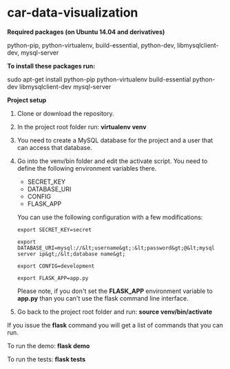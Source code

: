 # car-data-visualization

<b>Required packages (on Ubuntu 14.04 and derivatives)</b>

python-pip, python-virtualenv, build-essential, python-dev, libmysqlclient-dev, mysql-server

<b>To install these packages run:</b>

sudo apt-get install python-pip python-virtualenv build-essential python-dev libmysqlclient-dev mysql-server

<b> Project setup </b>
1) Clone or download the repository.
2) In the project root folder run: <strong>virtualenv venv</strong>
3) You need to create a MySQL database for the project and a user that can access that database.
4) Go into the venv/bin folder and edit the activate script. You need to define the following environment variables there.
     - SECRET_KEY
     - DATABASE_URI
     - CONFIG
     - FLASK_APP
     
   You can use the following configuration with a few modifications:
   
       export SECRET_KEY=secret
     
       export DATABASE_URI=mysql://&lt;username&gt;:&lt;password&gt;@&lt;mysql server ip&gt;/&lt;database name&gt;
     
       export CONFIG=development
     
       export FLASK_APP=app.py
  
   Please note, if you don't set the <strong>FLASK_APP</strong> environment variable to <strong>app.py</strong> than you can't use the flask command line interface.
  
5) Go back to the project root folder and run: <strong>source venv/bin/activate</strong>

If you issue the <strong>flask</strong> command you will get a list of commands that you can run.

To run the demo: <strong>flask demo</strong>

To run the tests: <strong>flask tests</strong>
